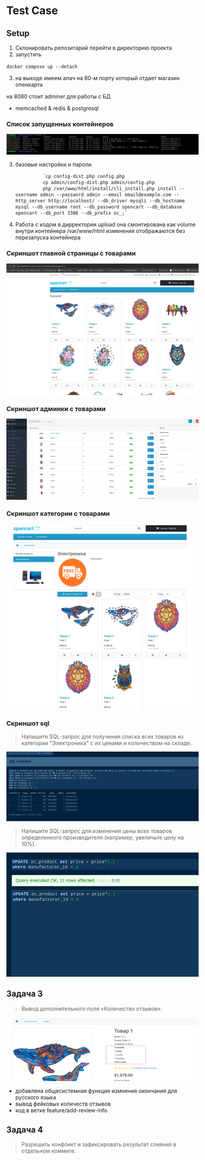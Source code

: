 # Test Case

## Setup

1. Склонировать репозитарий перейти в директорию проекта
2. запустить 

`docker compose up --detach`


3. на выходе имеем 
апач на 80-м порту который отдает магазин опенкарта

на 8080 стоит adminer для работы с БД

+ memcached & redis & postgresql

### Список запущенных контейнеров

![Containers](img/containers.png)

3. базовые настройки и пароли 


                 `cp config-dist.php config.php
                 cp admin/config-dist.php admin/config.php
                 php /var/www/html/install/cli_install.php install --username admin --password admin --email email@example.com --http_server http://localhost/ --db_driver mysqli --db_hostname mysql --db_username root --db_password opencart --db_database opencart --db_port 3306 --db_prefix oc_;`


4. Работа с кодом в дирректории upload
    она смонтирована как volume внутри контейнера /var/www/html
    изменения отображаются без перезапуска контейнера

### Скриншот главной страницы с товарами

![Главная страница](img/home.png)

### Скриншот админки с товарами

![Главная страница](img/products.png)

### Скриншот категории с товарами

![Категория](img/category.png)


### Скриншот sql
>  Напишите SQL-запрос для получения списка всех товаров из категории "Электроника" с их ценами и количеством на складе.

![SQL1](img/sql_products.png)


>  Напишите SQL-запрос для изменения цены всех товаров определенного
производителя (например, увеличьте цену на 10%).

![SQL2](img/sql_update_price.png)

## Задача 3
> Вывод дополнительного поля «Количество отзывов».

![reviews](img/reviews.png)

- добавлена общесистемная функция измнения окончания для русского языка
- вывод фейковых количеств отзывов
- код в ветке feature/add-review-info

## Задача 4
> Разрешить конфликт и зафиксировать результат слияния в отдельном коммите.
